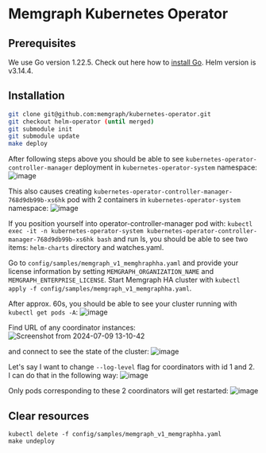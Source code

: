 # Memgraph Kubernetes Operator

## Prerequisites

We use Go version 1.22.5. Check out here how to [install Go](https://go.dev/doc/install). Helm version is v3.14.4.


## Installation

```bash
git clone git@github.com:memgraph/kubernetes-operator.git
git checkout helm-operator (until merged)
git submodule init
git submodule update
make deploy
```

After following steps above you should be able to see `kubernetes-operator-controller-manager` deployment in `kubernetes-operator-system` namespace:
![image](https://github.com/memgraph/kubernetes-operator/assets/53269502/a4fc70fe-ef5b-4541-afd8-3ad3ee43a070)

This also causes creating `kubernetes-operator-controller-manager-768d9db99b-xs6hk` pod with 2 containers in `kubernetes-operator-system` namespace:
![image](https://github.com/memgraph/kubernetes-operator/assets/53269502/7220c1bd-588c-4662-b696-d43b3085eac3)


If you position yourself into operator-controller-manager pod with:
`kubectl exec -it -n kubernetes-operator-system kubernetes-operator-controller-manager-768d9db99b-xs6hk bash` and run ls, you should be able to see two items: `helm-charts` directory and watches.yaml.

Go to `config/samples/memgraph_v1_memghraphha.yaml` and provide your license information by setting `MEMGRAPH_ORGANIZATION_NAME` and `MEMGRAPH_ENTERPRISE_LICENSE`.
Start Memgraph HA cluster with `kubectl apply -f config/samples/memgraph_v1_memgraphha.yaml`.

After approx. 60s, you should be able to see your cluster running with `kubectl get pods -A`:
![image](https://github.com/memgraph/kubernetes-operator/assets/53269502/069e2079-03f2-4827-83c1-b06a338b63e4)

Find URL of any coordinator instances:
![Screenshot from 2024-07-09 13-10-42](https://github.com/memgraph/kubernetes-operator/assets/53269502/fbc2d487-e258-4613-bc85-0484bcf2e0dd)

and connect to see the state of the cluster:
![image](https://github.com/memgraph/kubernetes-operator/assets/53269502/c68d52e2-19f7-4e45-8ff0-fc2ee662c64b)

Let's say I want to change `--log-level` flag for coordinators with id 1 and 2. I can do that in the following way:
![image](https://github.com/memgraph/kubernetes-operator/assets/53269502/87ff43e7-f5b1-4764-9fed-4d87758b0f77)

Only pods corresponding to these 2 coordinators will get restarted:
![image](https://github.com/memgraph/kubernetes-operator/assets/53269502/930ac553-31ad-4230-9e2e-f67858f3fe25)

## Clear resources

```
kubectl delete -f config/samples/memgraph_v1_memgraphha.yaml
make undeploy
```














